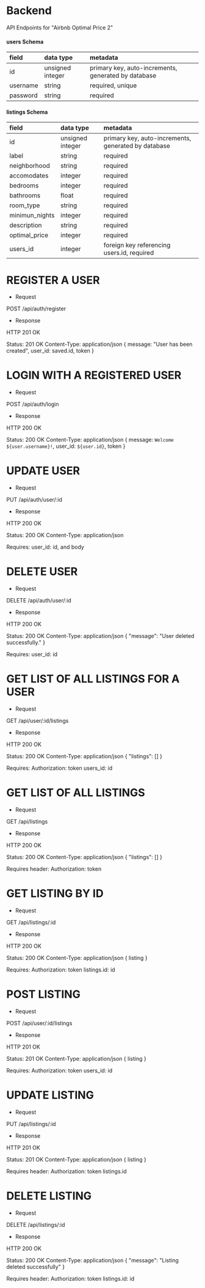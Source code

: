 # Backend

API Endpoints for "Airbnb Optimal Price 2"

#### users Schema

| field       | data type        | metadata                                            |
| :---------- | :--------------- | :-------------------------------------------------- |
| id          | unsigned integer | primary key, auto-increments, generated by database |
| username    | string           | required, unique                                    |
| password    | string           | required                                            |

#### listings Schema

| field        | data type        | metadata                                            |
| :----------- | :--------------- | :-------------------------------------------------- |
| id           | unsigned integer | primary key, auto-increments, generated by database |
| label        | string           | required                                            |
| neighborhood | string           | required                                            |
| accomodates  | integer          | required                                            |
| bedrooms     | integer          | required                                            |
| bathrooms    | float            | required                                            |
| room_type    | string           | required                                            |
|minimun_nights| integer          | required                                            |
|description   | string           | required                                            |
|optimal_price | integer          | required                                            |
| users_id     | integer          | foreign key referencing users.id, required          |

# REGISTER A USER

- Request

POST /api/auth/register

- Response

HTTP 201 OK

Status: 201 OK
Content-Type: application/json
{
  message: "User has been created",
   user_id: saved.id,
  token
}

# LOGIN WITH A REGISTERED USER

- Request

POST /api/auth/login

- Response

HTTP 200 OK

Status: 200 OK
Content-Type: application/json
{
  message: `Welcome ${user.username}!`,
  user_id: `${user.id}`,
  token
}

# UPDATE USER

- Request

PUT /api/auth/user/:id

- Response

HTTP 200 OK

Status: 200 OK
Content-Type: application/json

Requires:
 user_id: id, and body

# DELETE USER

- Request

DELETE /api/auth/user/:id

- Response

HTTP 200 OK

Status: 200 OK
Content-Type: application/json
{ "message": "User deleted successfully." }

Requires:
  user_id: id

# GET LIST OF ALL LISTINGS FOR A USER

- Request

GET /api/user/:id/listings

- Response

HTTP 200 OK

Status: 200 OK
Content-Type: application/json
{ "listings": [] }

Requires:
 Authorization: token 
 users_id: id

# GET LIST OF ALL LISTINGS

- Request

GET /api/listings

- Response

HTTP 200 OK

Status: 200 OK
Content-Type: application/json
{ "listings": [] }

Requires header:
 Authorization: token 

# GET LISTING BY ID

- Request

GET /api/listings/:id

- Response

HTTP 200 OK

Status: 200 OK
Content-Type: application/json
{ listing }

Requires:
 Authorization: token 
 listings.id: id

# POST LISTING

- Request

POST /api/user/:id/listings

- Response

HTTP 201 OK

Status: 201 OK
Content-Type: application/json
{ listing }

Requires:
 Authorization: token 
 users_id: id

# UPDATE LISTING

- Request

PUT /api/listings/:id

- Response

HTTP 201 OK

Status: 201 OK
Content-Type: application/json
{ listing }

Requires header:
 Authorization: token 
 listings.id

# DELETE LISTING

- Request

DELETE /api/listings/:id

- Response

HTTP 200 OK

Status: 200 OK
Content-Type: application/json
{ "message": "Listing deleted successfully" }

Requires header:
 Authorization: token 
 listings.id: id
